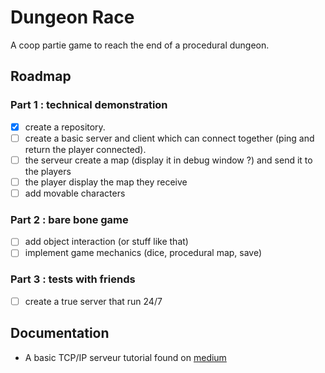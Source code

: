 # Dungeon Race

A coop partie game to reach the end of a procedural dungeon.

## Roadmap

### Part 1 : technical demonstration

- [x] create a repository.
- [ ] create a basic server and client which can connect together (ping and return the player connected).
- [ ] the serveur create a map (display it in debug window ?) and send it to the players
- [ ] the player display the map they receive
- [ ] add movable characters

### Part 2 : bare bone game

- [ ] add object interaction (or stuff like that)
- [ ] implement game mechanics (dice, procedural map, save)

### Part 3 : tests with friends

- [ ] create a true server that run 24/7

## Documentation

- A basic TCP/IP serveur tutorial found on [medium](https://okanexe.medium.com/the-complete-guide-to-tcp-ip-connections-in-golang-1216dae27b5a)